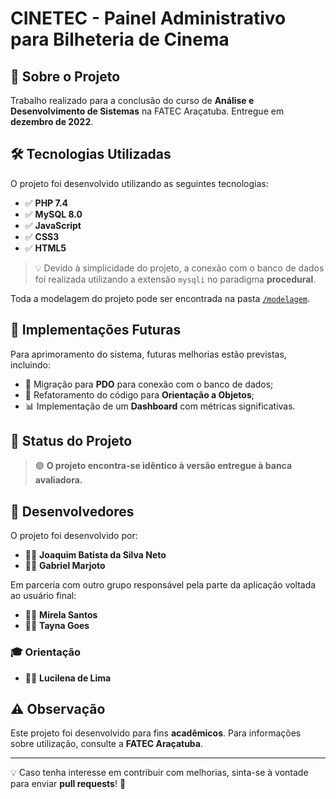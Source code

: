 # CINETEC - Painel Administrativo para Bilheteria de Cinema

## 📌 Sobre o Projeto

Trabalho realizado para a conclusão do curso de **Análise e Desenvolvimento de Sistemas** na FATEC Araçatuba. 
Entregue em **dezembro de 2022**.

## 🛠 Tecnologias Utilizadas

O projeto foi desenvolvido utilizando as seguintes tecnologias:

- ✅ **PHP 7.4**
- ✅ **MySQL 8.0**
- ✅ **JavaScript**
- ✅ **CSS3**
- ✅ **HTML5**

> 💡 Devido à simplicidade do projeto, a conexão com o banco de dados foi realizada utilizando a extensão `mysqli` no paradigma **procedural**.

Toda a modelagem do projeto pode ser encontrada na pasta [`/modelagem`](./modelagem).

## 🚀 Implementações Futuras

Para aprimoramento do sistema, futuras melhorias estão previstas, incluindo:

- 🔄 Migração para **PDO** para conexão com o banco de dados;
- 🔄 Refatoramento do código para **Orientação a Objetos**;
- 📊 Implementação de um **Dashboard** com métricas significativas.

## 📌 Status do Projeto

> 🟢 **O projeto encontra-se idêntico à versão entregue à banca avaliadora.**

## 👥 Desenvolvedores

O projeto foi desenvolvido por:

- 👨‍💻 **Joaquim Batista da Silva Neto**
- 👨‍💻 **Gabriel Marjoto**

Em parceria com outro grupo responsável pela parte da aplicação voltada ao usuário final:

- 👩‍💻 **Mirela Santos**
- 👩‍💻 **Tayna Goes**

### 🎓 Orientação

- 👩‍🏫 **Lucilena de Lima**

## ⚠ Observação

Este projeto foi desenvolvido para fins **acadêmicos**. Para informações sobre utilização, consulte a **FATEC Araçatuba**.

---

💡 Caso tenha interesse em contribuir com melhorias, sinta-se à vontade para enviar **pull requests**! 🚀

